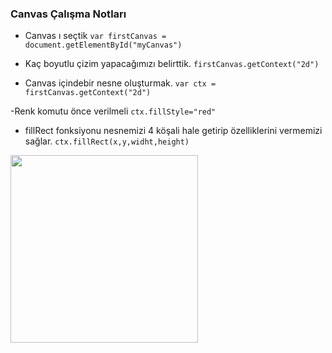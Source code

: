 ### Canvas Çalışma Notları

- Canvas ı seçtik
```var firstCanvas = document.getElementById("myCanvas")``` 

- Kaç boyutlu çizim yapacağımızı belirttik.
```firstCanvas.getContext("2d")```  

- Canvas içindebir nesne oluşturmak.
``` var ctx = firstCanvas.getContext("2d") ```

-Renk komutu önce verilmeli 
```ctx.fillStyle="red"```

- fillRect fonksiyonu nesnemizi 4 köşali hale getirip özelliklerini vermemizi sağlar.
```ctx.fillRect(x,y,widht,height)```
<img src="/images/images1.png" alt="" width="300" height="300">
